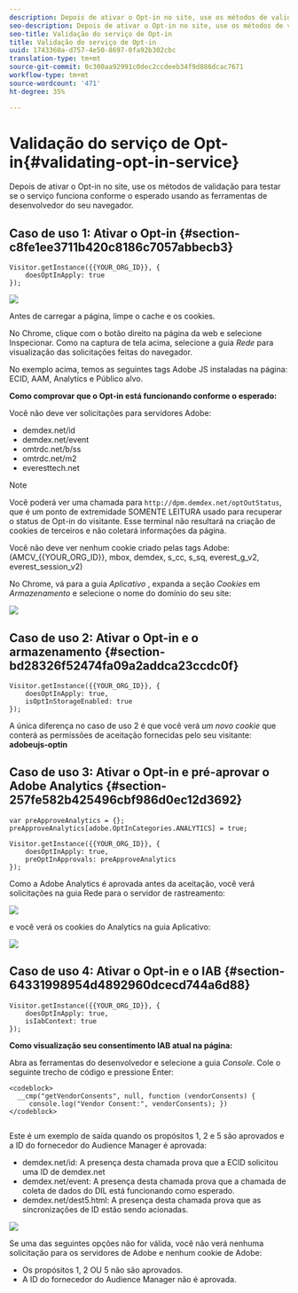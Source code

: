 ```yaml
---
description: Depois de ativar o Opt-in no site, use os métodos de validação para testar se o serviço funciona conforme o esperado usando as ferramentas de desenvolvedor do seu navegador.
seo-description: Depois de ativar o Opt-in no site, use os métodos de validação para testar se o serviço funciona conforme o esperado usando as ferramentas de desenvolvedor do seu navegador.
seo-title: Validação do serviço de Opt-in
title: Validação do serviço de Opt-in
uuid: 1743360a-d757-4e50-8697-0fa92b302cbc
translation-type: tm+mt
source-git-commit: 0c300aa92991c0dec2ccdeeb34f9d886dcac7671
workflow-type: tm+mt
source-wordcount: '471'
ht-degree: 35%

---
```



# Validação do serviço de Opt-in{#validating-opt-in-service}

Depois de ativar o Opt-in no site, use os métodos de validação para testar se o serviço funciona conforme o esperado usando as ferramentas de desenvolvedor do seu navegador.

## Caso de uso 1: Ativar o Opt-in {#section-c8fe1ee3711b420c8186c7057abbecb3}

```
Visitor.getInstance({{YOUR_ORG_ID}}, { 
    doesOptInApply: true 
});
```

![](assets/use_case_1_1.png)

Antes de carregar a página, limpe o cache e os cookies.

No Chrome, clique com o botão direito na página da web e selecione Inspecionar. Como na captura de tela acima, selecione a guia *Rede* para visualização das solicitações feitas do navegador.

No exemplo acima, temos as seguintes tags Adobe JS instaladas na página: ECID, AAM, Analytics e Público alvo.

**Como comprovar que o Opt-in está funcionando conforme o esperado:**

Você não deve ver solicitações para servidores Adobe:

* demdex.net/id
* demdex.net/event
* omtrdc.net/b/ss
* omtrdc.net/m2
* everesttech.net

>[!NOTE]
>
>Você poderá ver uma chamada para `http://dpm.demdex.net/optOutStatus`, que é um ponto de extremidade SOMENTE LEITURA usado para recuperar o status de Opt-in do visitante. Esse terminal não resultará na criação de cookies de terceiros e não coletará informações da página.

Você não deve ver nenhum cookie criado pelas tags Adobe: (AMCV_{{YOUR_ORG_ID}}, mbox, demdex, s_cc, s_sq, everest_g_v2, everest_session_v2)

No Chrome, vá para a guia *Aplicativo* , expanda a seção *Cookies* em *Armazenamento* e selecione o nome do domínio do seu site:

![](assets/use_case_1_2.png)

## Caso de uso 2: Ativar o Opt-in e o armazenamento  {#section-bd28326f52474fa09a2addca23ccdc0f}

```
Visitor.getInstance({{YOUR_ORG_ID}}, { 
    doesOptInApply: true, 
    isOptInStorageEnabled: true 
});
```

A única diferença no caso de uso 2 é que você verá *um novo cookie* que conterá as permissões de aceitação fornecidas pelo seu visitante: **adobeujs-optin**

## Caso de uso 3: Ativar o Opt-in e pré-aprovar o Adobe Analytics  {#section-257fe582b425496cbf986d0ec12d3692}

```
var preApproveAnalytics = {}; 
preApproveAnalytics[adobe.OptInCategories.ANALYTICS] = true;

Visitor.getInstance({{YOUR_ORG_ID}}, { 
    doesOptInApply: true, 
    preOptInApprovals: preApproveAnalytics 
});
```

Como a Adobe Analytics é aprovada antes da aceitação, você verá solicitações na guia Rede para o servidor de rastreamento:

![](assets/use_case_3_1.png)

e você verá os cookies do Analytics na guia Aplicativo:

![](assets/use_case_3_2.png)

## Caso de uso 4: Ativar o Opt-in e o IAB  {#section-64331998954d4892960dcecd744a6d88}

```
Visitor.getInstance({{YOUR_ORG_ID}}, { 
    doesOptInApply: true, 
    isIabContext: true 
});
```

**Como visualização seu consentimento IAB atual na página:**

Abra as ferramentas do desenvolvedor e selecione a guia *Console*. Cole o seguinte trecho de código e pressione Enter:

```
<codeblock>
  __cmp("getVendorConsents", null, function (vendorConsents) { 
     console.log("Vendor Consent:", vendorConsents); }) 
</codeblock>  
  
```

Este é um exemplo de saída quando os propósitos 1, 2 e 5 são aprovados e a ID do fornecedor do Audience Manager é aprovada:

* demdex.net/id: A presença desta chamada prova que a ECID solicitou uma ID de demdex.net
* demdex.net/event: A presença desta chamada prova que a chamada de coleta de dados do DIL está funcionando como esperado.
* demdex.net/dest5.html: A presença desta chamada prova que as sincronizações de ID estão sendo acionadas.

![](assets/use_case_4_1.png)

Se uma das seguintes opções não for válida, você não verá nenhuma solicitação para os servidores de Adobe e nenhum cookie de Adobe:

* Os propósitos 1, 2 OU 5 não são aprovados.
* A ID do fornecedor do Audience Manager não é aprovada.